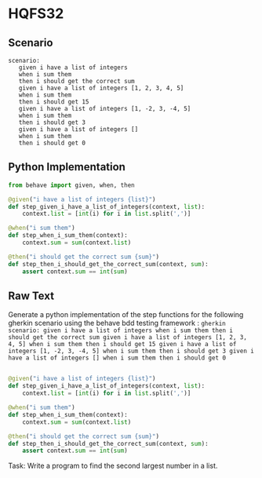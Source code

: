 # HQFS32
## Scenario
```gherkin
scenario: 
   given i have a list of integers 
   when i sum them 
   then i should get the correct sum 
   given i have a list of integers [1, 2, 3, 4, 5] 
   when i sum them 
   then i should get 15 
   given i have a list of integers [1, -2, 3, -4, 5] 
   when i sum them 
   then i should get 3 
   given i have a list of integers [] 
   when i sum them 
   then i should get 0
```


## Python Implementation
```python
from behave import given, when, then

@given("i have a list of integers {list}")
def step_given_i_have_a_list_of_integers(context, list):
    context.list = [int(i) for i in list.split(',')]

@when("i sum them")
def step_when_i_sum_them(context):
    context.sum = sum(context.list)

@then("i should get the correct sum {sum}")
def step_then_i_should_get_the_correct_sum(context, sum):
    assert context.sum == int(sum)
```


## Raw Text
Generate a python implementation of the step functions for the following gherkin scenario using the behave bdd testing framework : ```gherkin scenario: given i have a list of integers when i sum them then i should get the correct sum given i have a list of integers [1, 2, 3, 4, 5] when i sum them then i should get 15 given i have a list of integers [1, -2, 3, -4, 5] when i sum them then i should get 3 given i have a list of integers [] when i sum them then i should get 0 ```



```python from behave import given, when, then

@given("i have a list of integers {list}")
def step_given_i_have_a_list_of_integers(context, list):
    context.list = [int(i) for i in list.split(',')]

@when("i sum them")
def step_when_i_sum_them(context):
    context.sum = sum(context.list)

@then("i should get the correct sum {sum}")
def step_then_i_should_get_the_correct_sum(context, sum):
    assert context.sum == int(sum)
```

Task: Write a program to find the second largest number in a list.
